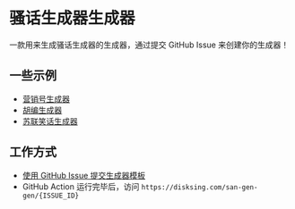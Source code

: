 # 骚话生成器生成器

一款用来生成骚话生成器的生成器，通过提交 GitHub Issue 来创建你的生成器！

## 一些示例

- [营销号生成器](http://disksing.com/sao-gen-gen/1)
- [胡编生成器](http://disksing.com/sao-gen-gen/2)
- [苏联笑话生成器](http://disksing.com/sao-gen-gen/3)

## 工作方式

- [使用 GitHub Issue 提交生成器模板](https://github.com/disksing/sao-gen-gen/issues/new?labels=generator&template=generator.md)
- GitHub Action 运行完毕后，访问 `https://disksing.com/san-gen-gen/{ISSUE_ID}`
